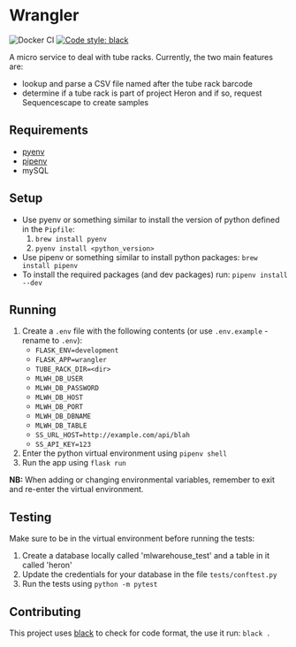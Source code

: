 # Wrangler

![Docker CI](https://github.com/sanger/wrangler/workflows/Docker%20CI/badge.svg)
[![Code style: black](https://img.shields.io/badge/code%20style-black-000000.svg)](https://github.com/psf/black)

A micro service to deal with tube racks. Currently, the two main features are:

* lookup and parse a CSV file named after the tube rack barcode
* determine if a tube rack is part of project Heron and if so, request Sequencescape to create
samples

## Requirements

* [pyenv](https://github.com/pyenv/pyenv)
* [pipenv](https://pipenv.pypa.io/en/latest/)
* mySQL

## Setup

* Use pyenv or something similar to install the version of python
defined in the `Pipfile`:
  1. `brew install pyenv`
  2. `pyenv install <python_version>`
* Use pipenv or something similar to install python packages:
`brew install pipenv`
* To install the required packages (and dev packages) run: `pipenv install --dev`

## Running

1. Create a `.env` file with the following contents (or use `.env.example` - rename to `.env`):
    * `FLASK_ENV=development`
    * `FLASK_APP=wrangler`
    * `TUBE_RACK_DIR=<dir>`
    * `MLWH_DB_USER`
    * `MLWH_DB_PASSWORD`
    * `MLWH_DB_HOST`
    * `MLWH_DB_PORT`
    * `MLWH_DB_DBNAME`
    * `MLWH_DB_TABLE`
    * `SS_URL_HOST=http://example.com/api/blah`
    * `SS_API_KEY=123`
1. Enter the python virtual environment using `pipenv shell`
1. Run the app using `flask run`

__NB:__ When adding or changing environmental variables, remember to exit and re-enter the virtual
environment.

## Testing

Make sure to be in the virtual environment before running the tests:

1. Create a database locally called 'mlwarehouse_test' and a table in it called 'heron'
1. Update the credentials for your database in the file `tests/conftest.py`
1. Run the tests using `python -m pytest`

## Contributing

This project uses [black](https://github.com/psf/black) to check for code format, the use it run:
`black .`

